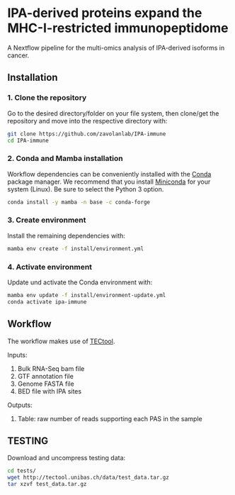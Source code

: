 # IPA-derived proteins expand the MHC-I-restricted immunopeptidome
A Nextflow pipeline for the multi-omics analysis of IPA-derived isoforms in cancer.

## Installation

### 1. Clone the repository

Go to the desired directory/folder on your file system, then clone/get the 
repository and move into the respective directory with:

```bash
git clone https://github.com/zavolanlab/IPA-immune
cd IPA-immune
```

### 2. Conda and Mamba installation

Workflow dependencies can be conveniently installed with the [Conda](https://docs.conda.io/projects/conda/en/stable/)
package manager. We recommend that you install [Miniconda](https://docs.anaconda.com/free/miniconda/miniconda-install/)
for your system (Linux). Be sure to select the Python 3 option. 

```bash
conda install -y mamba -n base -c conda-forge
```

### 3. Create environment

Install the remaining dependencies with:
```bash
mamba env create -f install/environment.yml
```

### 4. Activate environment

Update und activate the Conda environment with:

```bash
mamba env update -f install/environment-update.yml
conda activate ipa-immune
```

## Workflow

The workflow makes use of [TECtool](https://github.com/zavolanlab/TECtool).

Inputs:
1. Bulk RNA-Seq bam file
2. GTF annotation file
3. Genome FASTA file
4. BED file with IPA sites


Outputs:
1. Table: raw number of reads supporting each PAS in the sample

## TESTING

Download and uncompress testing data:

```bash
cd tests/
wget http://tectool.unibas.ch/data/test_data.tar.gz
tar xzvf test_data.tar.gz
```